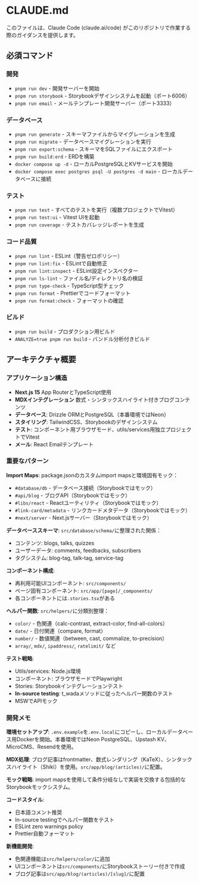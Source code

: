 # CLAUDE.md

このファイルは、Claude Code (claude.ai/code) がこのリポジトリで作業する際のガイダンスを提供します。

## 必須コマンド

### 開発

- `pnpm run dev` - 開発サーバーを開始
- `pnpm run storybook` - Storybookデザインシステムを起動（ポート6006）
- `pnpm run email` - メールテンプレート開発サーバー（ポート3333）

### データベース

- `pnpm run generate` - スキーマファイルからマイグレーションを生成
- `pnpm run migrate` - データベースマイグレーションを実行
- `pnpm run export:schema` - スキーマをSQLファイルにエクスポート
- `pnpm run build:erd` - ERDを構築
- `docker compose up -d` - ローカルPostgreSQLとKVサービスを開始
- `docker compose exec postgres psql -U postgres -d main` - ローカルデータベースに接続

### テスト

- `pnpm run test` - すべてのテストを実行（複数プロジェクトでVitest）
- `pnpm run test:ui` - Vitest UIを起動
- `pnpm run coverage` - テストカバレッジレポートを生成

### コード品質

- `pnpm run lint` - ESLint（警告ゼロポリシー）
- `pnpm run lint:fix` - ESLintで自動修正
- `pnpm run lint:inspect` - ESLint設定インスペクター
- `pnpm run ls-lint` - ファイル名/ディレクトリ名の検証
- `pnpm run type-check` - TypeScript型チェック
- `pnpm run format` - Prettierでコードフォーマット
- `pnpm run format:check` - フォーマットの確認

### ビルド

- `pnpm run build` - プロダクション用ビルド
- `ANALYZE=true pnpm run build` - バンドル分析付きビルド

## アーキテクチャ概要

### アプリケーション構造

- **Next.js 15** App RouterとTypeScript使用
- **MDXインテグレーション** 数式・シンタックスハイライト付きブログコンテンツ
- **データベース**: Drizzle ORMとPostgreSQL（本番環境ではNeon）
- **スタイリング**: TailwindCSS、Storybookのデザインシステム
- **テスト**: コンポーネント用ブラウザモード、utils/services用独立プロジェクトでVitest
- **メール**: React Emailテンプレート

### 重要なパターン

**Import Maps**: package.jsonのカスタムimport mapsと環境固有モック：

- `#database/db` - データベース接続（Storybookではモック）
- `#api/blog` - ブログAPI（Storybookではモック）
- `#libs/react` - Reactユーティリティ（Storybookではモック）
- `#link-card/metadata` - リンクカードメタデータ（Storybookではモック）
- `#next/server` - Next.jsサーバー（Storybookではモック）

**データベーススキーマ**: `src/database/schema/`に整理された関係：

- コンテンツ: blogs, talks, quizzes
- ユーザーデータ: comments, feedbacks, subscribers
- タグシステム: blog-tag, talk-tag, service-tag

**コンポーネント構成**:

- 再利用可能UIコンポーネント: `src/components/`
- ページ固有コンポーネント: `src/app/[page]/_components/`
- 各コンポーネントには`.stories.tsx`がある

**ヘルパー関数**: `src/helpers/`に分類別整理：

- `color/` - 色関連（calc-contrast, extract-color, find-all-colors）
- `date/` - 日付関連（compare, format）
- `number/` - 数値関連（between, cast, commalize, to-precision）
- `array/`, `mdx/`, `ipaddress/`, `ratelimit/` など

**テスト戦略**:

- Utils/services: Node.js環境
- コンポーネント: ブラウザモードでPlaywright
- Stories: Storybookインテグレーションテスト
- **In-source testing**: t_wadaメソッドに従ったヘルパー関数のテスト
- MSWでAPIモック

### 開発メモ

**環境セットアップ**: `.env.example`を`.env.local`にコピーし、ローカルデータベース用Dockerを開始。本番環境ではNeon PostgreSQL、Upstash KV、MicroCMS、Resendを使用。

**MDX処理**: ブログ記事はfrontmatter、数式レンダリング（KaTeX）、シンタックスハイライト（Shiki）を使用。`src/app/blog/(articles)/`に配置。

**モック戦略**: import mapsを使用して条件分岐なしで実装を交換する包括的なStorybookモックシステム。

**コードスタイル**:

- 日本語コメント推奨
- In-source testingでヘルパー関数をテスト
- ESLint zero warnings policy
- Prettier自動フォーマット

**新機能開発**:

- 色関連機能は`src/helpers/color/`に追加
- UIコンポーネントは`src/components/`にStorybookストーリー付きで作成
- ブログ記事は`src/app/blog/(articles)/[slug]/`に配置
